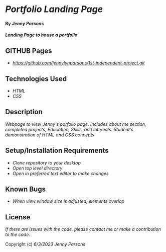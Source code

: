 # _Portfolio Landing Page_

#### By _**Jenny Parsons**_

#### _Landing Page to house a portfolio_

## GITHUB Pages

* _https://github.com/jennylynparsons/1st-independent-project.git_

## Technologies Used

* _HTML_
* _CSS_


## Description

_Webpage to view Jenny's porfolio page. Includes about me section, completed projects, Education, Skills, and interests. Student's demonstration of HTML and CSS concepts_

## Setup/Installation Requirements

* _Clone repository to your desktop_
* _Open top level directory_ 
* _Open in preferred text editor to make changes_

## Known Bugs

* _When view window size is adjusted, elements overlap_

## License

_If there are issues with the code, please contact me or make a contribution to the code._

Copyright (c) _6/3/2023_ _Jenny Parsons_